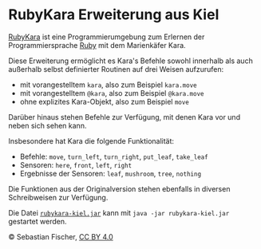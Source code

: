 # RubyKara Erweiterung aus Kiel

[RubyKara] ist eine Programmierumgebung zum Erlernen der
Programmiersprache [Ruby] mit dem Marienkäfer Kara.

[RubyKara]: http://www.swisseduc.ch/informatik/karatojava/rubykara/
[Ruby]: https://www.ruby-lang.org/de/

Diese Erweiterung ermöglicht es Kara's Befehle sowohl innerhalb als
auch außerhalb selbst definierter Routinen auf drei Weisen aufzurufen:

  * mit vorangestelltem `kara`, also zum Beispiel `kara.move`
  * mit vorangestelltem `@kara`, also zum Beispiel `@kara.move`
  * ohne explizites Kara-Objekt, also zum Beispiel `move`

Darüber hinaus stehen Befehle zur Verfügung, mit denen Kara vor und
neben sich sehen kann.

Insbesondere hat Kara die folgende Funktionalität:

  * Befehle: `move`, `turn_left`, `turn_right`, `put_leaf`, `take_leaf`
  * Sensoren: `here`, `front`, `left`, `right`
  * Ergebnisse der Sensoren: `leaf`, `mushroom`, `tree`, `nothing`

Die Funktionen aus der Originalversion stehen ebenfalls in diversen
Schreibweisen zur Verfügung.

Die Datei [`rubykara-kiel.jar`] kann mit `java -jar rubykara-kiel.jar`
gestartet werden.

[`rubykara-kiel.jar`]: https://github.com/sebfisch/rubykara-kiel/blob/master/rubykara-kiel.jar?raw=true

© Sebastian Fischer, [CC BY 4.0]

[CC BY 4.0]: http://creativecommons.org/licenses/by/4.0/
